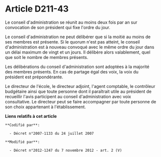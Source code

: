 # Article D211-43

Le conseil d'administration se réunit au moins deux fois par an sur convocation de son président qui fixe l'ordre du jour. 

Le conseil d'administration ne peut délibérer que si la moitié au moins de ses membres est présente. Si le quorum n'est pas
atteint, le conseil d'administration est à nouveau convoqué avec le même ordre du jour dans un délai maximum de vingt et un
jours. Il délibère alors valablement, quel que soit le nombre de membres présents. 

Les délibérations du conseil d'administration sont adoptées à la majorité des membres présents. En cas de partage égal des
voix, la voix du président est prépondérante. 

Le directeur de l'école, le directeur adjoint, l'agent comptable,      le contrôleur budgétaire  ainsi que toute personne
dont il paraîtrait utile au président de recueillir l'avis participent au conseil d'administration avec voix consultative. Le
directeur peut se faire accompagner par toute personne de son choix appartenant à l'établissement.

**Liens relatifs à cet article**

	**Codifié par**:

	  - Décret n°2007-1133 du 24 juillet 2007

	**Modifié par**:

	  - Décret n°2012-1247 du 7 novembre 2012 - art. 2 (V)
